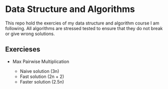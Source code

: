# Data Structure and Algorithms

This repo hold the exercies of my data structure and algorithm course I am following. All algorithms are stressed tested to ensure that they do not break or give wrong solutions.

## Exercieses

- Max Pairwise Multiplication

  - Naive solution (3n)
  - Fast solution (2n + 2)
  - Faster solution (2.5n)
